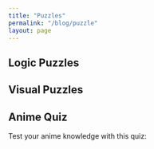 ```yaml
---
title: "Puzzles"
permalink: "/blog/puzzle"
layout: page
---
```


## Logic Puzzles

<!-- Add your logic puzzles here -->

## Visual Puzzles

<!-- Add your visual puzzles here -->

## Anime Quiz

Test your anime knowledge with this quiz:

<div id="anime-quiz"></div>

<script>
  const quizContainer = document.getElementById('anime-quiz');

  fetch('https://opentdb.com/api.php?amount=5&category=17')
    .then(response => response.json())
    .then(data => {
      const questions = data.results;
      let quizHTML = '';

      questions.forEach((question, index) => {
        const options = [...question.incorrect_answers, question.correct_answer];
        options.sort(() => Math.random() - 0.5); // Shuffle the options

        quizHTML += `
          <div class="quiz-question">
            <p>${question.question}</p>
            <ul class="quiz-options">
              ${options.map((option, optionIndex) => `
                <li data-correct="${option === question.correct_answer ? 'true' : 'false'}">${option}</li>
              `).join('')}
            </ul>
            <p class="quiz-feedback"></p>
          </div>
        `;
      });

      quizContainer.innerHTML = quizHTML;

      // Attach click event to options
      const optionElements = document.querySelectorAll('.quiz-options li');
      optionElements.forEach(option => {
        option.addEventListener('click', function() {
          const correct = this.getAttribute('data-correct') === 'true';
          const feedback = this.parentElement.nextElementSibling;
          feedback.textContent = correct ? 'Correct!' : 'Incorrect!';
          feedback.style.color = correct ? 'green' : 'red';

          optionElements.forEach(elem => {
            elem.style.pointerEvents = 'none'; // Disable further clicks
            if (elem.getAttribute('data-correct') === 'true') {
              elem.style.color = 'green';
            }
          });
        });
      });
    })
    .catch(error => {
      console.error('Error fetching anime quiz:', error);
    });
</script>

<style>
  .quiz-options li {
    cursor: pointer;
  }
</style>

